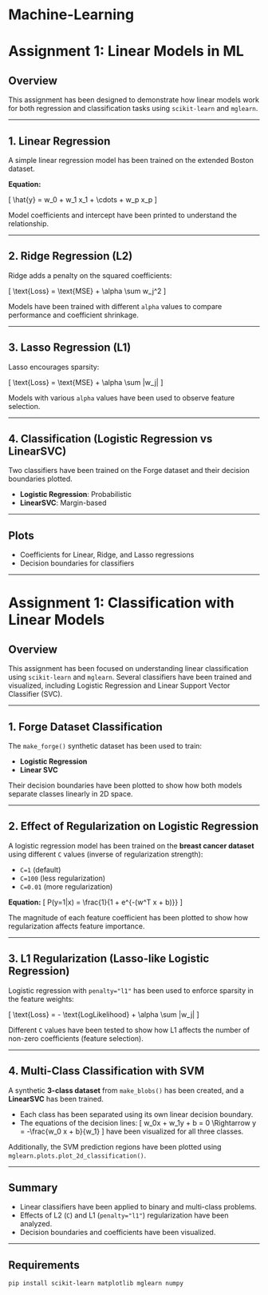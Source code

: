 # Machine-Learning 
# Assignment 1: Linear Models in ML

## Overview

This assignment has been designed to demonstrate how linear models work for both regression and classification tasks using `scikit-learn` and `mglearn`.

---

## 1. Linear Regression

A simple linear regression model has been trained on the extended Boston dataset.

**Equation:**

\[
\hat{y} = w_0 + w_1 x_1 + \cdots + w_p x_p
\]

Model coefficients and intercept have been printed to understand the relationship.

---

## 2. Ridge Regression (L2)

Ridge adds a penalty on the squared coefficients:

\[
\text{Loss} = \text{MSE} + \alpha \sum w_j^2
\]

Models have been trained with different `alpha` values to compare performance and coefficient shrinkage.

---

## 3. Lasso Regression (L1)

Lasso encourages sparsity:

\[
\text{Loss} = \text{MSE} + \alpha \sum |w_j|
\]

Models with various `alpha` values have been used to observe feature selection.

---

## 4. Classification (Logistic Regression vs LinearSVC)

Two classifiers have been trained on the Forge dataset and their decision boundaries plotted.

- **Logistic Regression**: Probabilistic
- **LinearSVC**: Margin-based

---

## Plots

- Coefficients for Linear, Ridge, and Lasso regressions
- Decision boundaries for classifiers

---

# Assignment 1: Classification with Linear Models

## Overview

This assignment has been focused on understanding linear classification using `scikit-learn` and `mglearn`. Several classifiers have been trained and visualized, including Logistic Regression and Linear Support Vector Classifier (SVC).

---

## 1. Forge Dataset Classification

The `make_forge()` synthetic dataset has been used to train:
- **Logistic Regression**
- **Linear SVC**

Their decision boundaries have been plotted to show how both models separate classes linearly in 2D space.

---

## 2. Effect of Regularization on Logistic Regression

A logistic regression model has been trained on the **breast cancer dataset** using different `C` values (inverse of regularization strength):
- `C=1` (default)
- `C=100` (less regularization)
- `C=0.01` (more regularization)

**Equation:**
\[
P(y=1|x) = \frac{1}{1 + e^{-(w^T x + b)}}
\]

The magnitude of each feature coefficient has been plotted to show how regularization affects feature importance.

---

## 3. L1 Regularization (Lasso-like Logistic Regression)

Logistic regression with `penalty="l1"` has been used to enforce sparsity in the feature weights:

\[
\text{Loss} = - \text{LogLikelihood} + \alpha \sum |w_j|
\]

Different `C` values have been tested to show how L1 affects the number of non-zero coefficients (feature selection).

---

## 4. Multi-Class Classification with SVM

A synthetic **3-class dataset** from `make_blobs()` has been created, and a **LinearSVC** has been trained.

- Each class has been separated using its own linear decision boundary.
- The equations of the decision lines:
  \[
  w_0x + w_1y + b = 0 \Rightarrow y = -\frac{w_0 x + b}{w_1}
  \]
  have been visualized for all three classes.

Additionally, the SVM prediction regions have been plotted using `mglearn.plots.plot_2d_classification()`.

---

## Summary

- Linear classifiers have been applied to binary and multi-class problems.
- Effects of L2 (`C`) and L1 (`penalty="l1"`) regularization have been analyzed.
- Decision boundaries and coefficients have been visualized.

---

## Requirements

```bash
pip install scikit-learn matplotlib mglearn numpy
